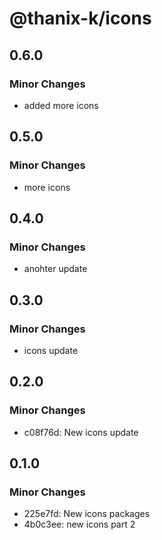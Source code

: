 # @thanix-k/icons

## 0.6.0

### Minor Changes

- added more icons

## 0.5.0

### Minor Changes

- more icons

## 0.4.0

### Minor Changes

- anohter update

## 0.3.0

### Minor Changes

- icons update

## 0.2.0

### Minor Changes

- c08f76d: New icons update

## 0.1.0

### Minor Changes

- 225e7fd: New icons packages
- 4b0c3ee: new icons part 2
